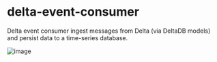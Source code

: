 # delta-event-consumer

Delta event consumer ingest messages from Delta (via DeltaDB models) and persist data to a time-series database.

![image](https://user-images.githubusercontent.com/4479171/220692392-08a657c6-689e-468d-bd0f-de3fce71eca9.png)
